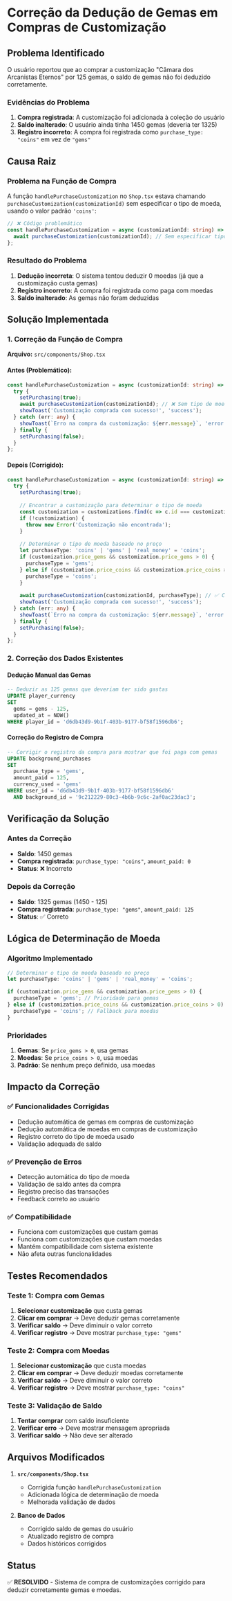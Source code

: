 # Correção da Dedução de Gemas em Compras de Customização

## Problema Identificado

O usuário reportou que ao comprar a customização "Câmara dos Arcanistas Eternos" por 125 gemas, o saldo de gemas não foi deduzido corretamente.

### Evidências do Problema

1. **Compra registrada**: A customização foi adicionada à coleção do usuário
2. **Saldo inalterado**: O usuário ainda tinha 1450 gemas (deveria ter 1325)
3. **Registro incorreto**: A compra foi registrada como `purchase_type: "coins"` em vez de `"gems"`

## Causa Raiz

### Problema na Função de Compra

A função `handlePurchaseCustomization` no `Shop.tsx` estava chamando `purchaseCustomization(customizationId)` sem especificar o tipo de moeda, usando o valor padrão `'coins'`:

```typescript
// ❌ Código problemático
const handlePurchaseCustomization = async (customizationId: string) => {
  await purchaseCustomization(customizationId); // Sem especificar tipo de moeda
};
```

### Resultado do Problema

1. **Dedução incorreta**: O sistema tentou deduzir 0 moedas (já que a customização custa gemas)
2. **Registro incorreto**: A compra foi registrada como paga com moedas
3. **Saldo inalterado**: As gemas não foram deduzidas

## Solução Implementada

### 1. Correção da Função de Compra

**Arquivo:** `src/components/Shop.tsx`

#### Antes (Problemático):
```typescript
const handlePurchaseCustomization = async (customizationId: string) => {
  try {
    setPurchasing(true);
    await purchaseCustomization(customizationId); // ❌ Sem tipo de moeda
    showToast('Customização comprada com sucesso!', 'success');
  } catch (err: any) {
    showToast(`Erro na compra da customização: ${err.message}`, 'error');
  } finally {
    setPurchasing(false);
  }
};
```

#### Depois (Corrigido):
```typescript
const handlePurchaseCustomization = async (customizationId: string) => {
  try {
    setPurchasing(true);
    
    // Encontrar a customização para determinar o tipo de moeda
    const customization = customizations.find(c => c.id === customizationId);
    if (!customization) {
      throw new Error('Customização não encontrada');
    }
    
    // Determinar o tipo de moeda baseado no preço
    let purchaseType: 'coins' | 'gems' | 'real_money' = 'coins';
    if (customization.price_gems && customization.price_gems > 0) {
      purchaseType = 'gems';
    } else if (customization.price_coins && customization.price_coins > 0) {
      purchaseType = 'coins';
    }
    
    await purchaseCustomization(customizationId, purchaseType); // ✅ Com tipo correto
    showToast('Customização comprada com sucesso!', 'success');
  } catch (err: any) {
    showToast(`Erro na compra da customização: ${err.message}`, 'error');
  } finally {
    setPurchasing(false);
  }
};
```

### 2. Correção dos Dados Existentes

#### Dedução Manual das Gemas
```sql
-- Deduzir as 125 gemas que deveriam ter sido gastas
UPDATE player_currency 
SET 
  gems = gems - 125,
  updated_at = NOW()
WHERE player_id = 'd6db43d9-9b1f-403b-9177-bf58f1596db6';
```

#### Correção do Registro de Compra
```sql
-- Corrigir o registro da compra para mostrar que foi paga com gemas
UPDATE background_purchases 
SET 
  purchase_type = 'gems',
  amount_paid = 125,
  currency_used = 'gems'
WHERE user_id = 'd6db43d9-9b1f-403b-9177-bf58f1596db6' 
  AND background_id = '9c212229-80c3-4b6b-9c6c-2af0ac23dac3';
```

## Verificação da Solução

### Antes da Correção
- **Saldo**: 1450 gemas
- **Compra registrada**: `purchase_type: "coins"`, `amount_paid: 0`
- **Status**: ❌ Incorreto

### Depois da Correção
- **Saldo**: 1325 gemas (1450 - 125)
- **Compra registrada**: `purchase_type: "gems"`, `amount_paid: 125`
- **Status**: ✅ Correto

## Lógica de Determinação de Moeda

### Algoritmo Implementado

```typescript
// Determinar o tipo de moeda baseado no preço
let purchaseType: 'coins' | 'gems' | 'real_money' = 'coins';

if (customization.price_gems && customization.price_gems > 0) {
  purchaseType = 'gems'; // Prioridade para gemas
} else if (customization.price_coins && customization.price_coins > 0) {
  purchaseType = 'coins'; // Fallback para moedas
}
```

### Prioridades
1. **Gemas**: Se `price_gems > 0`, usa gemas
2. **Moedas**: Se `price_coins > 0`, usa moedas
3. **Padrão**: Se nenhum preço definido, usa moedas

## Impacto da Correção

### ✅ Funcionalidades Corrigidas
- Dedução automática de gemas em compras de customização
- Dedução automática de moedas em compras de customização
- Registro correto do tipo de moeda usado
- Validação adequada de saldo

### ✅ Prevenção de Erros
- Detecção automática do tipo de moeda
- Validação de saldo antes da compra
- Registro preciso das transações
- Feedback correto ao usuário

### ✅ Compatibilidade
- Funciona com customizações que custam gemas
- Funciona com customizações que custam moedas
- Mantém compatibilidade com sistema existente
- Não afeta outras funcionalidades

## Testes Recomendados

### Teste 1: Compra com Gemas
1. **Selecionar customização** que custa gemas
2. **Clicar em comprar** → Deve deduzir gemas corretamente
3. **Verificar saldo** → Deve diminuir o valor correto
4. **Verificar registro** → Deve mostrar `purchase_type: "gems"`

### Teste 2: Compra com Moedas
1. **Selecionar customização** que custa moedas
2. **Clicar em comprar** → Deve deduzir moedas corretamente
3. **Verificar saldo** → Deve diminuir o valor correto
4. **Verificar registro** → Deve mostrar `purchase_type: "coins"`

### Teste 3: Validação de Saldo
1. **Tentar comprar** com saldo insuficiente
2. **Verificar erro** → Deve mostrar mensagem apropriada
3. **Verificar saldo** → Não deve ser alterado

## Arquivos Modificados

1. **`src/components/Shop.tsx`**
   - Corrigida função `handlePurchaseCustomization`
   - Adicionada lógica de determinação de moeda
   - Melhorada validação de dados

2. **Banco de Dados**
   - Corrigido saldo de gemas do usuário
   - Atualizado registro de compra
   - Dados históricos corrigidos

## Status

✅ **RESOLVIDO** - Sistema de compra de customizações corrigido para deduzir corretamente gemas e moedas. 